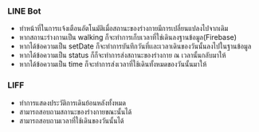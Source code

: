 
### LINE Bot
- ทำหน้าที่ในการเเจ้งเตือนอัตโนมัติเมื่อสถานะของร่างกายมีการเปลี่ยนแปลงไปจากเดิม
- หากสถานะร่างกานเป็น walking ก็จะทำการเก็บเวลาที่ใช่เดินลงฐานข้อมูล(Firebase)
- หากได้ข้อความเป็น setDate ก็จะทำการบันทึกวันที่เเละเวลาเดินของวันนั้นลงไปในฐานข้อมูล
- หากได้ข้อความเป็น status ก็ก็จะทำการส่งสถานะของร่างกาย ณ เวลานั้นกลับมาให้
- หากได้ข้อความเป็น time ก็จะทำการส่งเวลาที่ใช้เดินทั้งหมดของวันนั้นมาให้

### LIFF
- ทำการแสดงประวัติการเดินย้อนหลังทั้งหมด
- สามารถสอบถามสถานะของร่างกายขณะนั้นได้
- สามารถสอบถามเวลาที่ใช้เดินของวันนั้นได้
